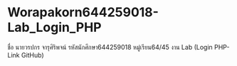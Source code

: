 # Worapakorn644259018-Lab_Login_PHP
 ชื่อ นายวรปกร จารุศิริพจน์ รหัสนักศึกษา644259018 หมู่เรียน64/45 งาน Lab (Login PHP-Link GitHub)
